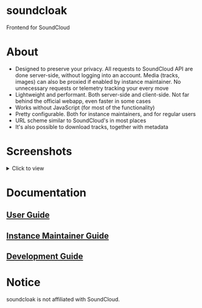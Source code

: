 # soundcloak
Frontend for SoundCloud

# About
- Designed to preserve your privacy. All requests to SoundCloud API are done server-side, without logging into an account. Media (tracks, images) can also be proxied if enabled by instance maintainer. No unnecessary requests or telemetry tracking your every move
- Lightweight and performant. Both server-side and client-side. Not far behind the official webapp, even faster in some cases
- Works without JavaScript (for most of the functionality)
- Pretty configurable. Both for instance maintainers, and for regular users
- URL scheme similar to SoundCloud's in most places
- It's also possible to download tracks, together with metadata

# Screenshots
<details>
<summary>Click to view</summary>

![Main page](docs/screenshots/1.png)
!["soundcloud" profile page. The description is expanded. GetWebProfiles is enabled in backend](docs/screenshots/2.png)
!["soundcloud/upload-your-first-track" track page. ShowAudio is enabled, Player is Restream and Streaming audio is "best" in frontend](docs/screenshots/3.png)
</details>

# Documentation
## [User Guide](/docs/USER_GUIDE.md)
## [Instance Maintainer Guide](/docs/INSTANCE_GUIDE.md)
## [Development Guide](/docs/DEV_GUIDE.md)

# Notice
soundcloak is not affiliated with SoundCloud.
